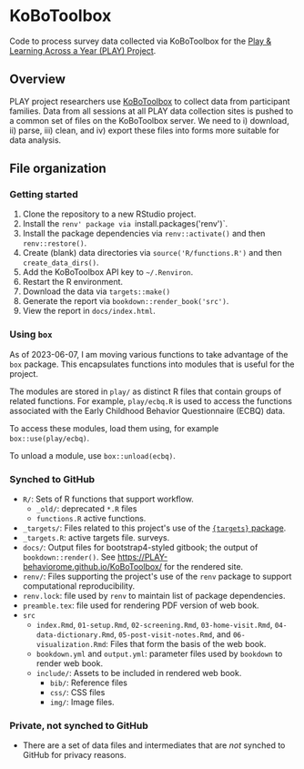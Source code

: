# KoBoToolbox

Code to process survey data collected via KoBoToolbox for the [Play & Learning Across a Year (PLAY) Project](https://play-project.org).

## Overview

PLAY project researchers use [KoBoToolbox](https://www.kobotoolbox.org/) to collect data from participant families.
Data from all sessions at all PLAY data collection sites is pushed to a common set of files on the KoBoToolbox server.
We need to i) download, ii) parse, iii) clean, and iv) export these files into forms more suitable for data analysis.

## File organization

### Getting started

1. Clone the repository to a new RStudio project.
2. Install the `renv' package via `install.packages('renv')`.
3. Install the package dependencies via `renv::activate()` and then `renv::restore()`.
4. Create (blank) data directories via `source('R/functions.R')` and then `create_data_dirs()`.
5. Add the KoBoToolbox API key to `~/.Renviron`.
6. Restart the R environment.
7. Download the data via `targets::make()`
8. Generate the report via `bookdown::render_book('src')`.
9. View the report in `docs/index.html`.

### Using `box`

As of 2023-06-07, I am moving various functions to take advantage of the `box` 
package. This encapsulates functions into modules that is useful for the project.

The modules are stored in `play/` as distinct R files that contain groups of
related functions. For example, `play/ecbq.R` is used to access the functions
associated with the Early Childhood Behavior Questionnaire (ECBQ) data.

To access these modules, load them using, for example `box::use(play/ecbq)`.

To unload a module, use `box::unload(ecbq)`.

### Synched to GitHub

- `R/`: Sets of R functions that support workflow.
    - `_old/`: deprecated `*.R` files
    - `functions.R` active functions.
- `_targets/`: Files related to this project's use of the [`{targets}` package](https://books.ropensci.org/targets/).
- `_targets.R`: active targets file.
surveys.
- `docs/`: Output files for bootstrap4-styled gitbook; the output of `bookdown::render()`. See <https://PLAY-behaviorome.github.io/KoBoToolbox/> for the rendered site.
- `renv/`: Files supporting the project's use of the `renv` package to support computational reproducibility.
- `renv.lock`: file used by `renv` to maintain list of package dependencies.
- `preamble.tex`: file used for rendering PDF version of web book.
- `src`
    - `index.Rmd`, `01-setup.Rmd`, `02-screening.Rmd`, `03-home-visit.Rmd`, `04-data-dictionary.Rmd`, `05-post-visit-notes.Rmd`, and `06-visualization.Rmd`: Files that form the basis of the web book.
    - `bookdown.yml` and `output.yml`: parameter files used by `bookdown` to render web book.
    - `include/`: Assets to be included in rendered web book.
        - `bib/`: Reference files
        - `css/`: CSS files
        - `img/`: Image files.

### Private, not synched to GitHub

- There are a set of data files and intermediates that are _not_ synched to GitHub for privacy reasons.
